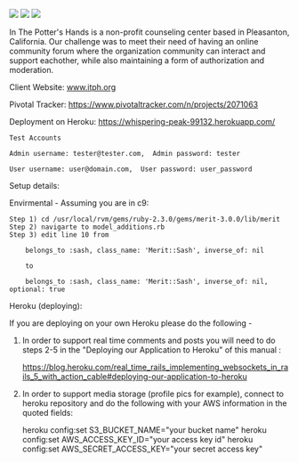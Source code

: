 <a href="https://codeclimate.com/github/migugalde/ITPH-Forum/"><img src="https://codeclimate.com/github/migugalde/ITPH-Forum/badges/gpa.svg" /></a> <a href="https://codeclimate.com/github/migugalde/ITPH-Forum/coverage"><img src="https://codeclimate.com/github/migugalde/ITPH-Forum/coverage.svg"/></a> <a href="https://travis-ci.org/migugalde/ITPH-Forum"> <img src="https://travis-ci.org/migugalde/ITPH-Forum.svg?branch=master" /></a> 

In The Potter's Hands is a non-profit counseling center based in Pleasanton, California. Our challenge was to meet their need of having an online community forum where the organization community can interact and support eachother, while also maintaining a form of authorization and moderation.

Client Website:
www.itph.org 

Pivotal Tracker:
https://www.pivotaltracker.com/n/projects/2071063

Deployment on Heroku: https://whispering-peak-99132.herokuapp.com/

    Test Accounts 
    
    Admin username: tester@tester.com,  Admin password: tester
    
    User username: user@domain.com,  User password: user_password
    
Setup details:

Envirmental - 
    Assuming you are in c9:

    Step 1) cd /usr/local/rvm/gems/ruby-2.3.0/gems/merit-3.0.0/lib/merit
    Step 2) navigarte to model_additions.rb 
    Step 3) edit line 10 from 

        belongs_to :sash, class_name: 'Merit::Sash', inverse_of: nil

        to 

        belongs_to :sash, class_name: 'Merit::Sash', inverse_of: nil, optional: true

Heroku (deploying):

If you are deploying on your own Heroku please do the following - 

1) In order to support real time comments and posts you will need to do steps 2-5 in the "Deploying our Application to Heroku" of this manual :

    https://blog.heroku.com/real_time_rails_implementing_websockets_in_rails_5_with_action_cable#deploying-our-application-to-heroku

2) In order to support media storage (profile pics for example), connect to heroku repository and do the following with your AWS information in the quoted fields:

    heroku config:set S3_BUCKET_NAME="your bucket name"
    heroku config:set AWS_ACCESS_KEY_ID="your access key id"
    heroku config:set AWS_SECRET_ACCESS_KEY="your secret access key"
